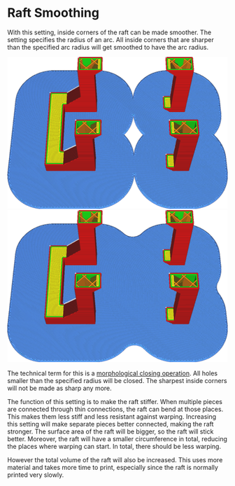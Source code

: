 Raft Smoothing
====
With this setting, inside corners of the raft can be made smoother. The setting specifies the radius of an arc. All inside corners that are sharper than the specified arc radius will get smoothed to have the arc radius.

![No smoothing](../images/raft_smoothing_0mm.png)
![Radius of 5mm](../images/raft_smoothing_5mm.png)

The technical term for this is a [morphological closing operation](https://en.wikipedia.org/wiki/Closing_\(morphology\)). All holes smaller than the specified radius will be closed. The sharpest inside corners will not be made as sharp any more.

The function of this setting is to make the raft stiffer. When multiple pieces are connected through thin connections, the raft can bend at those places. This makes them less stiff and less resistant against warping. Increasing this setting will make separate pieces better connected, making the raft stronger. The surface area of the raft will be bigger, so the raft will stick better. Moreover, the raft will have a smaller circumference in total, reducing the places where warping can start. In total, there should be less warping.

However the total volume of the raft will also be increased. This uses more material and takes more time to print, especially since the raft is normally printed very slowly.